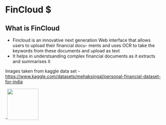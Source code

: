 # FinCloud $
## What is FinCloud
- Fincloud is an innovative next generation Web interface that allows users to upload their financial docu- ments and uses OCR to take the keywords from these documents and upload as text
- It helps in understsanding complex financial documents as it extracts and summarises it

Images taken from kaggle data set
-https://www.kaggle.com/datasets/mehaksingal/personal-financial-dataset-for-india

-<img src="https://github.com/user-attachments/assets/7ab62621-faac-4580-8dd5-56f0acf53c01" width="100" height="100">


